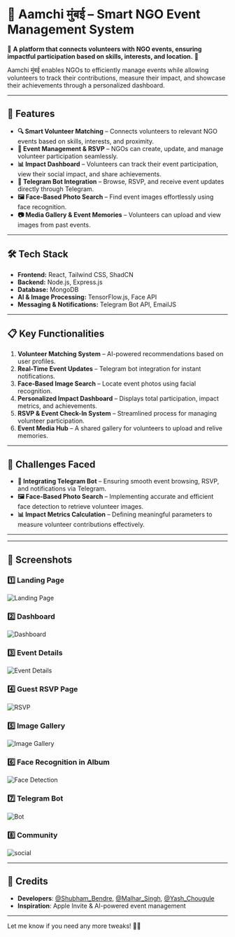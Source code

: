 # 🤝 **Aamchi मुंबई – Smart NGO Event Management System**  

🚀 **A platform that connects volunteers with NGO events, ensuring impactful participation based on skills, interests, and location.** 🚀  

Aamchi मुंबई enables NGOs to efficiently manage events while allowing volunteers to track their contributions, measure their impact, and showcase their achievements through a personalized dashboard.  

---  

## 🌟 **Features**  

- **🔍 Smart Volunteer Matching** – Connects volunteers to relevant NGO events based on skills, interests, and proximity.  
- **📅 Event Management & RSVP** – NGOs can create, update, and manage volunteer participation seamlessly.  
- **📊 Impact Dashboard** – Volunteers can track their event participation, view their social impact, and share achievements.  
- **🤖 Telegram Bot Integration** – Browse, RSVP, and receive event updates directly through Telegram.  
- **🖼️ Face-Based Photo Search** – Find event images effortlessly using face recognition.  
- **📷 Media Gallery & Event Memories** – Volunteers can upload and view images from past events.  

---  

## 🛠️ **Tech Stack**  

- **Frontend:** React, Tailwind CSS, ShadCN  
- **Backend:** Node.js, Express.js  
- **Database:** MongoDB  
- **AI & Image Processing:** TensorFlow.js, Face API  
- **Messaging & Notifications:** Telegram Bot API, EmailJS  

---  

## 📋 **Key Functionalities**  

1. **Volunteer Matching System** – AI-powered recommendations based on user profiles.  
2. **Real-Time Event Updates** – Telegram bot integration for instant notifications.  
3. **Face-Based Image Search** – Locate event photos using facial recognition.  
4. **Personalized Impact Dashboard** – Displays total participation, impact metrics, and achievements.  
5. **RSVP & Event Check-In System** – Streamlined process for managing volunteer participation.  
6. **Event Media Hub** – A shared gallery for volunteers to upload and relive memories.  

---  

## 🚧 **Challenges Faced**  

- **🔗 Integrating Telegram Bot** – Ensuring smooth event browsing, RSVP, and notifications via Telegram.  
- **🖼️ Face-Based Photo Search** – Implementing accurate and efficient face detection to retrieve volunteer images.  
- **📊 Impact Metrics Calculation** – Defining meaningful parameters to measure volunteer contributions effectively.  

---
---

## 📸 Screenshots  

### 1️⃣ Landing Page  
![Landing Page](./screenshots/HomePage.png)  

### 2️⃣ Dashboard 
![Dashboard](./screenshots/Dashboard.png)  

### 3️⃣ Event Details
![Event Details](./screenshots/EventDetails.png)  

### 4️⃣ Guest RSVP Page  
![RSVP](./screenshots/RSVPPage.png)  

### 5️⃣ Image Gallery
![Image Gallery](./screenshots/Gallery.png)  

### 6️⃣ Face Recognition in Album
![Face Detection](./screenshots/FaceSearch.png)  

### 7️⃣ Telegram Bot
![Bot](./screenshots/telegram.png)  

### 8️⃣ Community
![social](./screenshots/Social.jpg) 

---

## 📜 **Credits**  
- **Developers**: [@Shubham_Bendre](https://github.com/Shubham-Bendre), [@Malhar_Singh](https://github.com/Malhar2400), [@Yash_Chougule](https://github.com/YxASH)
- **Inspiration**: Apple Invite & AI-powered event management  

---
Let me know if you need any more tweaks! 🚀🔥
